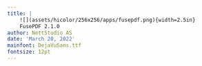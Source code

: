 ```yaml
---
title: |
    ![](assets/hicolor/256x256/apps/fusepdf.png){width=2.5in}  
    FusePDF 2.1.0
author: NettStudio AS
date: 'March 20, 2022'
mainfont: DejaVuSans.ttf
fontsize: 12pt
---
```

